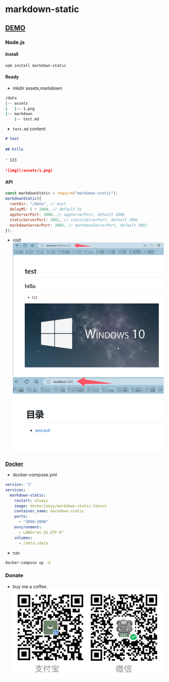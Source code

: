 # markdown-static

## [DEMO](https://blog.yasol.cn)

### Node.js
#### Install
```Bash
npm install markdown-static
```

#### Ready
* mkdir assets,markdown
```Bash
/data
|-- assets
|   |-- 1.png
|-- markdown
    |-- test.md
```

* `test.md` content
```markdown
# test

## htllo

* 123

![img](/assets/1.png)
```


#### API
```JavaScript
const markdownStatic = require("markdown-static");
markdownStatic({
  rootDir: "/data", // must
  delayMS: 5 * 1000, // default 5s
  appServerPort: 3000, // appServerPort, default 3000
  staticServerPort: 3001, // staticServerPort, default 3001
  markdownServerPort: 3002, // markdownServerPort, default 3002
});
```

* visit
![img](./1.png)
![img](./2.png)

### [Docker](https://hub.docker.com/r/dockerjoeyy/markdown-static)
* docker-compose.yml
```yml
version: '3'
services:
  markdown-static:
    restart: always
    image: dockerjoeyy/markdown-static:latest
    container_name: markdown-static
    ports:
      - "3000:3000"
    environment:
      - LANG="en_US.UTF-8"
    volumes:
      - /data:/data
```

* run
```Bash
docker-compose up -d
```

### Donate
* buy me a coffee.
![img](./donate.jpg)